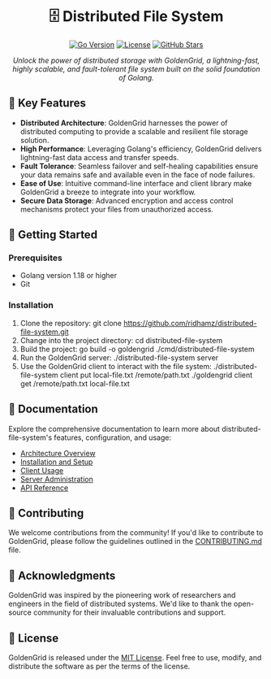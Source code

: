 <h1 align="center">🗄️ Distributed File System</h1>

<p align="center">
  <a href="#"><img src="https://img.shields.io/badge/Go-v1.18+-blue.svg" alt="Go Version"></a>
  <a href="#"><img src="https://img.shields.io/github/license/your-username/goldengrid" alt="License"></a>
  <a href="#"><img src="https://img.shields.io/github/stars/your-username/goldengrid?style=social" alt="GitHub Stars"></a>
</p>

<p align="center">
  <i>Unlock the power of distributed storage with GoldenGrid, a lightning-fast, highly scalable, and fault-tolerant file system built on the solid foundation of Golang.</i>
</p>

## 🌟 Key Features

- **Distributed Architecture**: GoldenGrid harnesses the power of distributed computing to provide a scalable and resilient file storage solution.
- **High Performance**: Leveraging Golang's efficiency, GoldenGrid delivers lightning-fast data access and transfer speeds.
- **Fault Tolerance**: Seamless failover and self-healing capabilities ensure your data remains safe and available even in the face of node failures.
- **Ease of Use**: Intuitive command-line interface and client library make GoldenGrid a breeze to integrate into your workflow.
- **Secure Data Storage**: Advanced encryption and access control mechanisms protect your files from unauthorized access.

## 🚀 Getting Started

### Prerequisites

- Golang version 1.18 or higher
- Git

### Installation

1. Clone the repository: git clone https://github.com/ridhamz/distributed-file-system.git
2. Change into the project directory: cd distributed-file-system
3. Build the project: go build -o goldengrid ./cmd/distributed-file-system
4. Run the GoldenGrid server: ./distributed-file-system server
5. Use the GoldenGrid client to interact with the file system: ./distributed-file-system client put local-file.txt /remote/path.txt
./goldengrid client get /remote/path.txt local-file.txt

## 📖 Documentation

Explore the comprehensive documentation to learn more about distributed-file-system's features, configuration, and usage:

- [Architecture Overview](docs/architecture.md)
- [Installation and Setup](docs/installation.md)
- [Client Usage](docs/client.md)
- [Server Administration](docs/server.md)
- [API Reference](docs/api.md)

## 🤝 Contributing

We welcome contributions from the community! If you'd like to contribute to GoldenGrid, please follow the guidelines outlined in the [CONTRIBUTING.md](CONTRIBUTING.md) file.

## 🙏 Acknowledgments

GoldenGrid was inspired by the pioneering work of researchers and engineers in the field of distributed systems. We'd like to thank the open-source community for their invaluable contributions and support.

## 📄 License

GoldenGrid is released under the [MIT License](LICENSE). Feel free to use, modify, and distribute the software as per the terms of the license.
   
